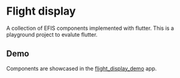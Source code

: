 # Flight display

A collection of EFIS components implemented with flutter.
This is a playground project to evalute flutter.

## Demo

Components are showcased in the [flight_display_demo](https://github.com/ducret201/flight_display_demo) app.

